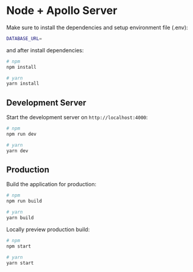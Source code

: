 # Node + Apollo Server

Make sure to install the dependencies and setup environment file (.env):

```bash
DATABASE_URL=
```

and after install dependencies:

```bash
# npm
npm install

# yarn
yarn install
```

## Development Server

Start the development server on `http://localhost:4000`:

```bash
# npm
npm run dev

# yarn
yarn dev
```

## Production

Build the application for production:

```bash
# npm
npm run build

# yarn
yarn build
```

Locally preview production build:

```bash
# npm
npm start

# yarn
yarn start
```
